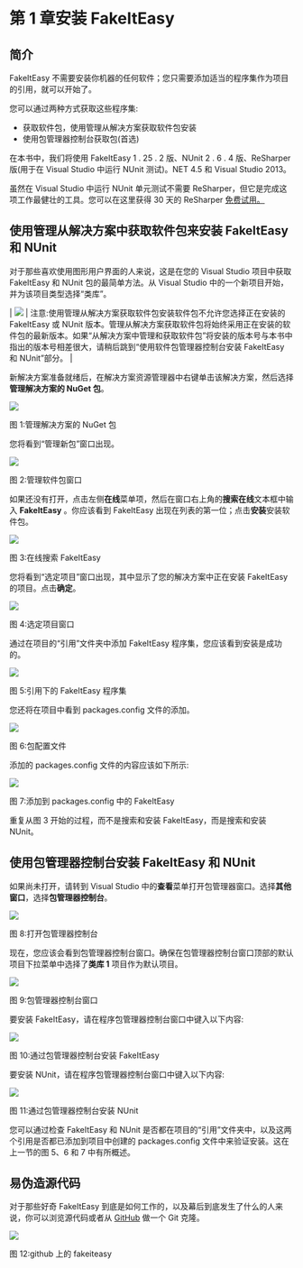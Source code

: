 # 第 1 章安装 FakeItEasy

## 简介

FakeItEasy 不需要安装你机器的任何软件；您只需要添加适当的程序集作为项目的引用，就可以开始了。

您可以通过两种方式获取这些程序集:

*   获取软件包，使用管理从解决方案获取软件包安装
*   使用包管理器控制台获取包(首选)

在本书中，我们将使用 FakeItEasy 1 . 25 . 2 版、NUnit 2 . 6 . 4 版、ReSharper 版(用于在 Visual Studio 中运行 NUnit 测试)。NET 4.5 和 Visual Studio 2013。

虽然在 Visual Studio 中运行 NUnit 单元测试不需要 ReSharper，但它是完成这项工作最健壮的工具。您可以在这里获得 30 天的 ReSharper [免费试用。](http://www.jetbrains.com/resharper/download/)

## 使用管理从解决方案中获取软件包来安装 FakeItEasy 和 NUnit

对于那些喜欢使用图形用户界面的人来说，这是在您的 Visual Studio 项目中获取 FakeItEasy 和 NUnit 包的最简单方法。从 Visual Studio 中的一个新项目开始，并为该项目类型选择“类库”。

| ![](../Images/note.png) | 注意:使用管理从解决方案获取软件包安装软件包不允许您选择正在安装的 FakeItEasy 或 NUnit 版本。管理从解决方案获取软件包将始终采用正在安装的软件包的最新版本。如果“从解决方案中管理和获取软件包”将安装的版本号与本书中指出的版本号相差很大，请稍后跳到“使用软件包管理器控制台安装 FakeItEasy 和 NUnit”部分。 |

新解决方案准备就绪后，在解决方案资源管理器中右键单击该解决方案，然后选择**管理解决方案的 NuGet 包**。

![](../Images/image002.png)

图 1:管理解决方案的 NuGet 包

您将看到“管理新包”窗口出现。

![](../Images/image003.png)

图 2:管理软件包窗口

如果还没有打开，点击左侧**在线**菜单项，然后在窗口右上角的**搜索在线**文本框中输入 **FakeItEasy** 。你应该看到 FakeItEasy 出现在列表的第一位；点击**安装**安装软件包。

![](../Images/image004.png)

图 3:在线搜索 FakeItEasy

您将看到“选定项目”窗口出现，其中显示了您的解决方案中正在安装 FakeItEasy 的项目。点击**确定**。

![](../Images/image005.png)

图 4:选定项目窗口

通过在项目的“引用”文件夹中添加 FakeItEasy 程序集，您应该看到安装是成功的。

![](../Images/image006.png)

图 5:引用下的 FakeItEasy 程序集

您还将在项目中看到 packages.config 文件的添加。

![](../Images/image007.png)

图 6:包配置文件

添加的 packages.config 文件的内容应该如下所示:

![](../Images/image008.png)

图 7:添加到 packages.config 中的 FakeItEasy

重复从图 3 开始的过程，而不是搜索和安装 FakeItEasy，而是搜索和安装 NUnit。

## 使用包管理器控制台安装 FakeItEasy 和 NUnit

如果尚未打开，请转到 Visual Studio 中的**查看**菜单打开包管理器窗口。选择**其他窗口**，选择**包管理器控制台**。

![](../Images/image009.png)

图 8:打开包管理器控制台

现在，您应该会看到包管理器控制台窗口。确保在包管理器控制台窗口顶部的默认项目下拉菜单中选择了**类库 1** 项目作为默认项目。

![](../Images/image010.png)

图 9:包管理器控制台窗口

要安装 FakeItEasy，请在程序包管理器控制台窗口中键入以下内容:

![](../Images/image011.png)

图 10:通过包管理器控制台安装 FakeItEasy

要安装 NUnit，请在程序包管理器控制台窗口中键入以下内容:

![](../Images/image012.png)

图 11:通过包管理器控制台安装 NUnit

您可以通过检查 FakeItEasy 和 NUnit 是否都在项目的“引用”文件夹中，以及这两个引用是否都已添加到项目中创建的 packages.config 文件中来验证安装。这在上一节的图 5、6 和 7 中有所概述。

## 易伪造源代码

对于那些好奇 FakeItEasy 到底是如何工作的，以及幕后到底发生了什么的人来说，你可以浏览源代码或者从 [GitHub](https://github.com/FakeItEasy/FakeItEasy) 做一个 Git 克隆。

![](../Images/image013.png)

图 12:github 上的 fakeiteasy